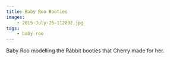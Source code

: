 ```yaml
---
title: Baby Roo Booties
images:
    - 2015-July-26-112802.jpg
tags:
    - baby roo
---
```


Baby Roo modelling the Rabbit booties that Cherry made for her. 